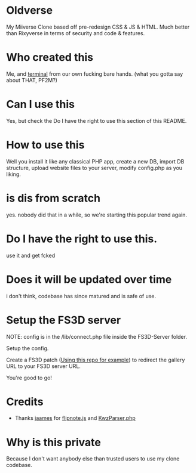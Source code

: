 # Oldverse
My Miiverse Clone based off pre-redesign CSS &amp; JS &amp; HTML. Much better than Rixyverse in terms of security and code &amp; features.
# Who created this
Me, and <a href="https://github.com/TermOfficial">terminal</a> from our own fucking bare hands. (what you gotta say about THAT, PF2M?)
# Can I use this
Yes, but check the Do I have the right to use this section of this README.
# How to use this
Well you install it like any classical PHP app, create a new DB, import DB structure, upload website files to your server, modify config.php as you liking.
# is dis from scratch
yes. nobody did that in a while, so we're starting this popular trend again.
# Do I have the right to use this.
use it and get fcked
# Does it will be updated over time
i don't think, codebase has since matured and is safe of use.
# Setup the FS3D server
NOTE: config is in the /lib/connect.php file inside the FS3D-Server folder.

Setup the config.

Create a FS3D patch (<a href="https://github.com/Rix565/oldverse-fs3d-patch-tool">Using this repo for example</a>) to redirect the gallery URL to your FS3D server URL.

You're good to go!
# Credits
- Thanks <a href="https://github.com/jaames">jaames</a> for <a href="https://github.com/jaames/flipnote.js">flipnote.js</a> and <a href="https://gist.github.com/jaames/69af90df7a51b56ba04826bd7660420d">KwzParser.php</a>
# Why is this private
Because I don't want anybody else than trusted users to use my clone codebase.
